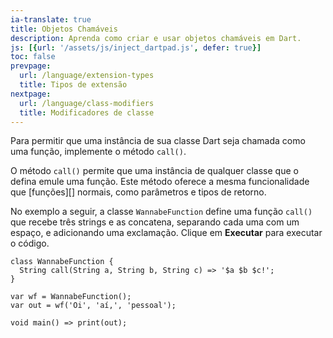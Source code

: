 ```yaml
---
ia-translate: true
title: Objetos Chamáveis
description: Aprenda como criar e usar objetos chamáveis em Dart.
js: [{url: '/assets/js/inject_dartpad.js', defer: true}]
toc: false
prevpage:
  url: /language/extension-types
  title: Tipos de extensão
nextpage:
  url: /language/class-modifiers
  title: Modificadores de classe
---
```


<?code-excerpt replace="/ *\/\/\s+ignore_for_file:[^\n]+\n//g; /(^|\n) *\/\/\s+ignore: (stable|beta|dev)[^\n]+\n/$1/g; /(\n[^\n]+) *\/\/\s+ignore: (stable|beta|dev)[^\n]+\n/$1\n/g; /. • (lib|test)\/\w+\.dart:\d+:\d+//g"?>

Para permitir que uma instância de sua classe Dart seja chamada como uma função,
implemente o método `call()`.

O método `call()` permite que uma instância de qualquer classe que o defina emule uma função.
Este método oferece a mesma funcionalidade que [funções][] normais,
como parâmetros e tipos de retorno.

No exemplo a seguir, a classe `WannabeFunction` define uma função `call()`
que recebe três strings e as concatena, separando cada uma com um espaço,
e adicionando uma exclamação. Clique em **Executar** para executar o código.

<?code-excerpt "misc/lib/language_tour/callable_objects.dart"?>
```dartpad
class WannabeFunction {
  String call(String a, String b, String c) => '$a $b $c!';
}

var wf = WannabeFunction();
var out = wf('Oi', 'aí,', 'pessoal');

void main() => print(out);
```

[functions]: /language/functions
